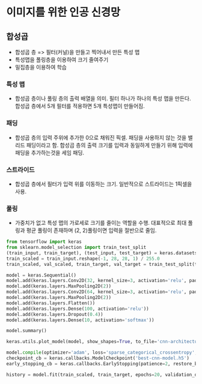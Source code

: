 # 이미지를 위한 인공 신경망

## 합성곱
* 합성곱 층 => 필터(커널)을 만들고 찍어내서 만든 특성 맵
* 특성맵을 폴링층을 이용하여 크기 줄여주기
* 밀집층을 이용하여 학습
### 특성 맵
* 합성곱 층이나 풀링 층의 출력 배열을 의미. 필터 하나가 하나의 특성 맵을 만든다. 합성곱 층에서 5개 필터를 적용하면 5개 특성맵이 만들어짐.
### 패딩
* 합성곱 층의 입력 주위에 추가한 0으로 채워진 픽셀. 패딩을 사용하지 않는 것을 밸리드 패딩이라고 함. 합성곱 층의 출력 크기를 입력과 동일하게 만들기 위해 입력에 패딩을 추가하는것을 세임 패딩.
### 스트라이드
* 합성곱 층에서 필터가 입력 위를 이동하는 크기. 일반적으로 스트라이드는 1픽셀을 사용.
### 풀링
* 가중치가 없고 특성 맵의 가로세로 크기를 줄이는 역할을 수행. 대표적으로 최대 풀링과 평균 풀링이 존재하며 (2, 2)풀링이면 입력을 절반으로 줄임.
```python
from tensorflow import keras
from sklearn.model_selection import train_test_split
(train_input, train_target), (test_input, test_target) = keras.datasets.fashion_mnist.load_data()
train_scaled = train_input.reshape(-1, 28, 28, 1) / 255.0
train_scaled, val_scaled, train_target, val_target = train_test_split(train_scaled, train_target, test_size=0.2, random_state=42)

model = keras.Sequential()
model.add(keras.layers.Conv2D(32, kernel_size=3, activation='relu', padding='same', input_shape=(28, 28, 1)))
model.add(keras.layers.MaxPooling2D(2))
model.add(keras.layers.Conv2D(64, kernel_size=3, activation='relu', padding='same'))
model.add(keras.layers.MaxPooling2D(2))
model.add(keras.layers.Flatten())
model.add(keras.layers.Dense(100, activation='relu'))
model.add(keras.layers.Dropout(0.4))
model.add(keras.layers.Dense(10, activation='softmax'))

model.summary()

keras.utils.plot_model(model, show_shapes=True, to_file='cnn-architecture.png', dpi=100)

model.compile(optimizer='adam', loss='sparse_categorical_crossentropy', metrics='accuracy')
checkpoint_cb = keras.callbacks.ModelCheckpoint('best-cnn-model.h5')
early_stopping_cb = keras.callbacks.EarlyStopping(patience=2, restore_best_weights=True)

history = model.fit(train_scaled, train_target, epochs=20, validation_data=(val_scaled, val_target), callbacks=[checkpoint_cb, early_stopping_cb])
```